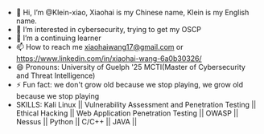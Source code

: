 - 👋 Hi, I’m @Klein-xiao, Xiaohai is my Chinese name, Klein is my English name.
- 👀 I’m interested in cybersecurity, trying to get my OSCP
- 🌱 I’m a continuing learner 
- 📫 How to reach me xiaohaiwang17@gmail.com or https://www.linkedin.com/in/xiaohai-wang-6a0b30326/
- 😄 Pronouns: University of Guelph '25 MCTI(Master of Cybersecurity and Threat Intelligence)
- ⚡ Fun fact: we don't grow old because we stop playing, we grow old because we stop playing
- SKILLS: Kali Linux || Vulnerability Assessment and Penetration Testing || Ethical Hacking || Web Application Penetration Testing || OWASP || Nessus || Python || C/C++ || JAVA ||

<!---
Klein-xiao/Klein-xiao is a ✨ special ✨ repository because its `README.md` (this file) appears on your GitHub profile.
You can click the Preview link to take a look at your changes.
--->
